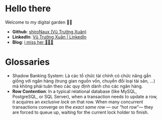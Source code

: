 # Hello there

Welcome to my digital garden 🥹🥹
   
- **Github**: [shiroNaux (Vũ Trường Xuân)](https://github.com/shiroNaux)
- **LinkedIn**: [Vũ Trường Xuân | LinkedIn](https://www.linkedin.com/in/naux/)
- **Blog**: [i miss her 🥹🥹🥹](https://blog.nauxs.com/)

# Glossaries

- Shadow Banking System: Là các tổ chức tài chính có chức năng gần giống với ngân hàng (trung gian nguồn vốn, chuyển đổi loại tài sản, ...) mà không phải tuân theo các quy định dành cho các ngân hàng.
- **Row Contention**: In a typical relational database (like MySQL, PostgreSQL, or SQL Server), when a transaction needs to update a row, it acquires an _exclusive lock_ on that row. When many concurrent transactions converge on the _exact same row_ — our “hot row”— they are forced to queue up, waiting for the current lock holder to finish.